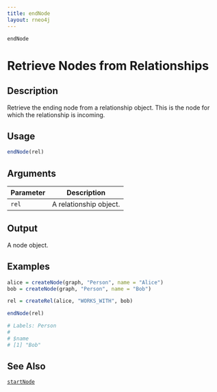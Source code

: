 ```yaml
---
title: endNode
layout: rneo4j
---
```


`endNode`

# Retrieve Nodes from Relationships

## Description

Retrieve the ending node from a relationship object. This is the node for which the relationship is incoming.

## Usage

```r
endNode(rel)
```

## Arguments

| Parameter | Description     |
| --------- | --------------- |
| `rel`     | A relationship object. |

## Output

A node object.

## Examples

```r
alice = createNode(graph, "Person", name = "Alice")
bob = createNode(graph, "Person", name = "Bob")

rel = createRel(alice, "WORKS_WITH", bob)

endNode(rel)

# Labels: Person
#
# $name
# [1] "Bob"
```

## See Also

[`startNode`](start-node.html)